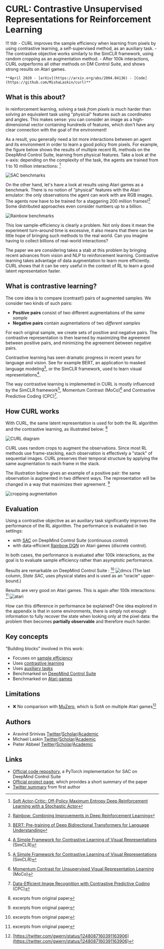# CURL: Contrastive Unsupervised Representations for Reinforcement Learning


!!! tldr
    - CURL improves the sample efficiency when learning from pixels by using contrastive learning, a self-supervised method, as an auxiliary task. 
    - The contrastive objective works similarly to the SimCLR framework, using random cropping as an augmentation method.
    - After 100k interactions, CURL outperforms all other methods on DM Control Suite, and shows strong results on Atari games.  

    **April 2020 - [arXiv](https://arxiv.org/abs/2004.04136) - [Code](https://github.com/MishaLaskin/curl)**
    
    
What is this about?
---

In reinforcement learning, solving a task *from pixels* is much harder than solving an equivalent task using "physical" features such as coordinates and angles. This makes sense: you can consider an image as a high-dimensional vector containing hundreds of features, which don't have any clear connection with the goal of the environment!

As a result, you generally need a lot more interactions between an agent and its environment in order to learn a good policy from pixels. For example, the figure below shows the results of multiple recent RL methods on the DeepMind Control Suite, learning from physical features. Take a look at the x-axis: depending on the complexity of the task, the agents are trained from 1 to 10 million interactions: [^sac] 

![SAC benchmarks](img/curl_sac.png)

On the other hand, let's have a look at results using Atari games as a benchmark. There is no notion of "physical" features with the Atari emulator: the only observations the agent can work with are RGB images. The agents now have to be trained for a staggering 200 million frames![^rainbow] Some distributed approaches even consider numbers up to a billion. 

![Rainbow benchmarks](img/curl_rainbow.png)

This low sample-efficiency is clearly a problem. Not only does it mean the experiment turn-around time is excessive, it also means that there can be little hope of bringing such methods to the real world. Can you imagine having to collect billions of real-world interactions?

The paper we are considering takes a stab at this problem by bringing recent advances from vision and NLP to reinforcement learning. Contrastive learning takes advantage of data augmentation to learn more efficiently. CURL shows that it can be very useful in the context of RL to learn a good latent representation faster.

What is contrastive learning?
---

The core idea is to compare (contrast!) pairs of augmented samples. We consider two kinds of such pairs:

- **Positive pairs** consist of two different augmentations of the *same sample* 
- **Negative pairs** contain augmentations of two *different samples*

For each original sample, we create sets of positive and negative pairs. The contrastive representation is then learned by maximizing the agreement between positive pairs, and minimizing the agreement between negative pairs.

Contrastive learning has seen dramatic progress in recent years for language and vision. See for example BERT, an application to masked language modeling[^bert], or the SimCLR framework, used to learn visual representations[^simclr]. 

The way contrastive learning is implemented in CURL is mostly influenced by the SimCLR framework[^simclr], Momentum Contrast (MoCo)[^moco] and Contrastive Predictive Coding (CPC)[^cpc].

How CURL works
---

With CURL, the same latent representation is used for both the RL algorithm and the contrastive learning, as illustrated below: [^paper-screenshot]

![CURL diagram](img/curl_diagram.png)

CURL uses random crops to augment the observations. 
Since most RL methods use frame-stacking, each observation is effectively a "stack" of sequential images. CURL preserves their temporal structure by applying the same augmentation to each frame in the stack. 

The illustration below gives an example of a positive pair: the same observation is augmented in two different ways. The representation will be changed in a way that maximizes their agreement. [^paper-screenshot]

![cropping augmentation](img/curl_augment.png)

Evaluation
---

Using a contrastive objective as an auxiliary task significantly improves the performance of the RL algorithm. 
The performance is evaluated in two settings:

- with [SAC](sac.md) on DeepMind Control Suite (continuous control)
- with data-efficient [Rainbow DQN](rainbow.md) on Atari games (discrete control). 

In both cases, the performance is evaluated after 100k interactions, as the goal is to evaluate sample efficiency rather than asymptotic performance. 

Results are remarkable on DeepMind Control Suite : [^paper-screenshot]
![dmcs](img/curl_dmc.png)
(The last column, *State SAC*, uses physical states and is used as an "oracle" upper-bound.)

Results are very good on Atari games. This is again after 100k interactions: [^paper-screenshot]
![atari](img/curl_atari.png)

How can this difference in performance be explained? One idea explored in the appendix is that in some environments, there is simply not enough information to fully recover the state when looking only at the pixel data: the problem then becomes **partially observable** and therefore much harder.  

Key concepts
---

"Building blocks" involved in this work:

- Focuses on [sample efficiency](sample-efficiency.md)
- Uses [contrastive learning](contrastive-learning.md)
- Uses [auxiliary tasks](auxiliary-tasks.md)
- Benchmarked on [DeepMind Control Suite](dm-control-suite.md)
- Benchmarked on [Atari games](atari.md)

Limitations
---

- ❌ No comparison with [MuZero](muzero.md), which is SotA on multiple Atari games[^muzero-tweet]

Authors
---

- Aravind Srinivas [Twitter](https://twitter.com/Aravind7694)/[Scholar](https://scholar.google.com/citations?user=GhrKC1gAAAAJ)/[Academic](https://people.eecs.berkeley.edu/~aravind/)
- Michael Laskin [Twitter](https://twitter.com/MishaLaskin)/[Scholar](https://scholar.google.com/citations?user=DOGDnwsAAAAJ)/[Academic](https://mishalaskin.github.io/)
- Pieter Abbeel  [Twitter](https://twitter.com/pabbeel)/[Scholar](https://scholar.google.com/citations?user=vtwH6GkAAAAJ)/[Academic](https://people.eecs.berkeley.edu/~pabbeel/)

Links
---

- [Official code repository](https://github.com/MishaLaskin/curl), a PyTorch implementation for SAC on DeepMind Control Suite
- [Official project page](https://mishalaskin.github.io/curl/), which provides a short summary of the paper
- [Twitter summary](https://twitter.com/Aravind7694/status/1248049713149906945) from first author

[^sac]: [Soft Actor-Critic: Off-Policy Maximum Entropy Deep Reinforcement Learning with a Stochastic Actor](https://arxiv.org/abs/1801.01290)
[^rainbow]: [Rainbow: Combining Improvements in Deep Reinforcement Learning](https://arxiv.org/abs/1710.02298)
[^bert]: [BERT: Pre-training of Deep Bidirectional Transformers for Language Understanding](https://arxiv.org/abs/1810.04805)
[^simclr]: [A Simple Framework for Contrastive Learning of Visual Representations](https://arxiv.org/abs/2002.05709) (SimCLR)
[^moco]: [Momentum Contrast for Unsupervised Visual Representation Learning](https://arxiv.org/abs/1911.05722) (MoCo)
[^cpc]: [Data-Efficient Image Recognition with Contrastive Predictive Coding](https://arxiv.org/abs/1905.09272) (CPC)
[^paper-screenshot]: excerpts from original paper
[^muzero-tweet]: [https://twitter.com/gwern/status/1248087160391163906](https://twitter.com/gwern/status/1248087160391163906)
